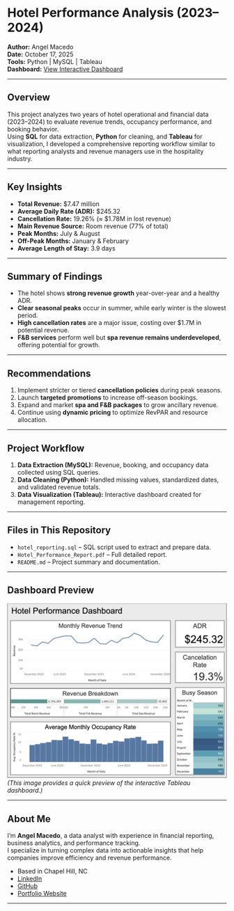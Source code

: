 # Hotel Performance Analysis (2023–2024)

**Author:** Angel Macedo  
**Date:** October 17, 2025  
**Tools:** Python | MySQL | Tableau  
**Dashboard:** [View Interactive Dashboard](https://public.tableau.com/app/profile/angel.macedo/viz/AngelMacedo/Dashboard1)

---

## Overview
This project analyzes two years of hotel operational and financial data (2023–2024) to evaluate revenue trends, occupancy performance, and booking behavior.  
Using **SQL** for data extraction, **Python** for cleaning, and **Tableau** for visualization, I developed a comprehensive reporting workflow similar to what reporting analysts and revenue managers use in the hospitality industry.

---

## Key Insights
- **Total Revenue:** $7.47 million  
- **Average Daily Rate (ADR):** $245.32  
- **Cancellation Rate:** 19.26% (≈ $1.78M in lost revenue)  
- **Main Revenue Source:** Room revenue (77% of total)  
- **Peak Months:** July & August  
- **Off-Peak Months:** January & February  
- **Average Length of Stay:** 3.9 days  

---

## Summary of Findings
- The hotel shows **strong revenue growth** year-over-year and a healthy ADR.  
- **Clear seasonal peaks** occur in summer, while early winter is the slowest period.  
- **High cancellation rates** are a major issue, costing over $1.7M in potential revenue.  
- **F&B services** perform well but **spa revenue remains underdeveloped**, offering potential for growth.  

---

## Recommendations
1. Implement stricter or tiered **cancellation policies** during peak seasons.  
2. Launch **targeted promotions** to increase off-season bookings.  
3. Expand and market **spa and F&B packages** to grow ancillary revenue.  
4. Continue using **dynamic pricing** to optimize RevPAR and resource allocation.  

---

## Project Workflow
1. **Data Extraction (MySQL):** Revenue, booking, and occupancy data collected using SQL queries.  
2. **Data Cleaning (Python):** Handled missing values, standardized dates, and validated revenue totals.  
3. **Data Visualization (Tableau):** Interactive dashboard created for management reporting.

---

## Files in This Repository
- `hotel_reporting.sql` – SQL script used to extract and prepare data.  
- `Hotel_Performance_Report.pdf` – Full detailed report.  
- `README.md` – Project summary and documentation.  

---

## Dashboard Preview
![Dashboard Screenshot](hotel_reporting_screenshot.png)  
*(This image provides a quick preview of the interactive Tableau dashboard.)*

---

## About Me
I’m **Angel Macedo**, a data analyst with experience in financial reporting, business analytics, and performance tracking.  
I specialize in turning complex data into actionable insights that help companies improve efficiency and revenue performance.  

- Based in Chapel Hill, NC  
- [LinkedIn](https://linkedin.com/in/angelr-macedo)  
- [GitHub](https://github.com/angelrmacedo1)  
- [Portfolio Website](https://angel-macedo-data-analyst-portfolio.lovable.app)

---

